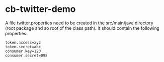 # cb-twitter-demo

A file twitter.properties need to be created in the src/main/java directory (root package and so root of the class path). It should contain the following properties:

```
token.access=xyz
token.secret=abc
consumer.key=123
consumer.secret=098
```
